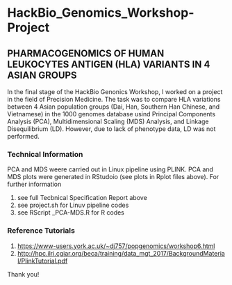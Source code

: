 # HackBio_Genomics_Workshop-Project

## PHARMACOGENOMICS OF HUMAN LEUKOCYTES ANTIGEN (HLA) VARIANTS IN 4 ASIAN GROUPS 
In the final stage of the HackBio Genonics Workshop, I worked on a project in the field of Precision Medicine.
The task was to compare HLA variations between 4 Asian population groups (Dai, Han, Southern Han Chinese, and Vietnamese) in the 1000 genomes database usind  Principal Components Analysis (PCA), Multidimensional Scaling (MDS) Analysis, and Linkage Disequilibrium (LD). However, due to lack of phenotype data, LD was not performed.

### Technical Information
PCA and MDS weere carried out in Linux pipeline using PLINK. PCA and MDS plots were generated in RStudoio (see plots in Rplot files above). For further information
1. see full Tecbnical Specification Report above
2. see project.sh for Linuv pipeline codes
3. see RScript _PCA-MDS.R for R codes


### Reference Tutorials
1. https://www-users.york.ac.uk/~dj757/popgenomics/workshop6.html
2. http://hpc.ilri.cgiar.org/beca/training/data_mgt_2017/BackgroundMaterial/PlinkTutorial.pdf 


Thank you!

